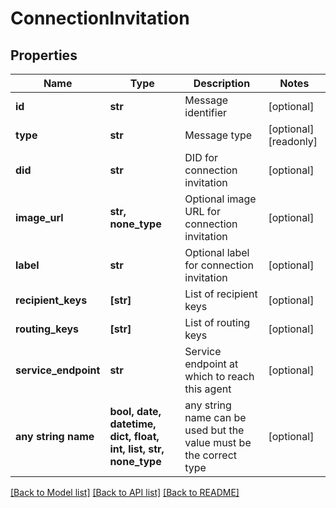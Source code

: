 # ConnectionInvitation


## Properties
Name | Type | Description | Notes
------------ | ------------- | ------------- | -------------
**id** | **str** | Message identifier | [optional] 
**type** | **str** | Message type | [optional] [readonly] 
**did** | **str** | DID for connection invitation | [optional] 
**image_url** | **str, none_type** | Optional image URL for connection invitation | [optional] 
**label** | **str** | Optional label for connection invitation | [optional] 
**recipient_keys** | **[str]** | List of recipient keys | [optional] 
**routing_keys** | **[str]** | List of routing keys | [optional] 
**service_endpoint** | **str** | Service endpoint at which to reach this agent | [optional] 
**any string name** | **bool, date, datetime, dict, float, int, list, str, none_type** | any string name can be used but the value must be the correct type | [optional]

[[Back to Model list]](../README.md#documentation-for-models) [[Back to API list]](../README.md#documentation-for-api-endpoints) [[Back to README]](../README.md)


